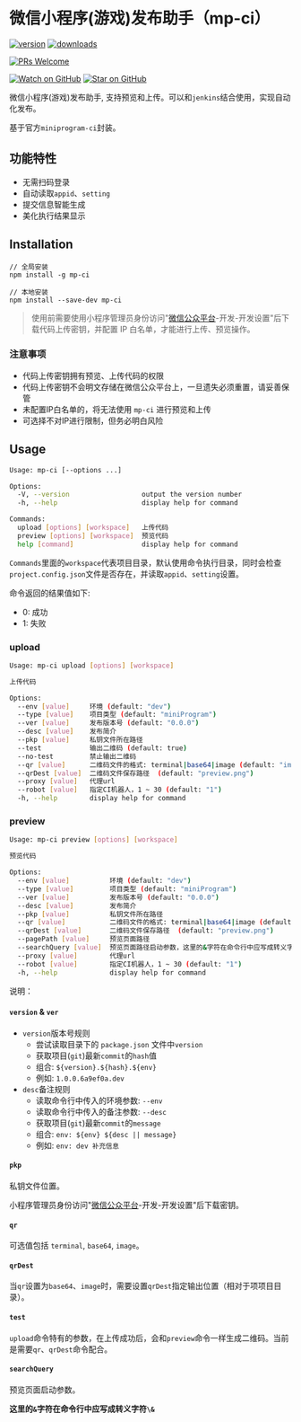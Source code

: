 # 微信小程序(游戏)发布助手（mp-ci）

[![version][version-badge]][package]
[![downloads][downloads-badge]][npm-stat]

[![PRs Welcome][prs-badge]][prs]

[![Watch on GitHub][github-watch-badge]][github-watch]
[![Star on GitHub][github-star-badge]][github-star]

微信小程序(游戏)发布助手, 支持预览和上传。可以和`jenkins`结合使用，实现自动化发布。

基于官方`miniprogram-ci`封装。

## 功能特性

- 无需扫码登录
- 自动读取`appid`、`setting`
- 提交信息智能生成
- 美化执行结果显示

## Installation

```shell
// 全局安装
npm install -g mp-ci

// 本地安装
npm install --save-dev mp-ci
```

> 使用前需要使用小程序管理员身份访问"[微信公众平台](https://mp.weixin.qq.com/)-开发-开发设置"后下载代码上传密钥，并配置 IP 白名单，才能进行上传、预览操作。

### 注意事项

- 代码上传密钥拥有预览、上传代码的权限
- 代码上传密钥不会明文存储在微信公众平台上，一旦遗失必须重置，请妥善保管
- 未配置IP白名单的，将无法使用 `mp-ci` 进行预览和上传
- 可选择不对IP进行限制，但务必明白风险

## Usage

```sh
Usage: mp-ci [--options ...]

Options:
  -V, --version                  output the version number
  -h, --help                     display help for command

Commands:
  upload [options] [workspace]   上传代码
  preview [options] [workspace]  预览代码
  help [command]                 display help for command
```


`Commands`里面的`workspace`代表项目目录，默认使用命令执行目录，同时会检查`project.config.json`文件是否存在，并读取`appid`、`setting`设置。

命令返回的结果值如下:

- 0: 成功
- 1: 失败

### upload

```sh
Usage: mp-ci upload [options] [workspace]

上传代码

Options:
  --env [value]     环境 (default: "dev")
  --type [value]    项目类型 (default: "miniProgram")
  --ver [value]     发布版本号 (default: "0.0.0")
  --desc [value]    发布简介
  --pkp [value]     私钥文件所在路径
  --test            输出二维码 (default: true)
  --no-test         禁止输出二维码
  --qr [value]      二维码文件的格式: terminal|base64|image (default: "image")
  --qrDest [value]  二维码文件保存路径  (default: "preview.png")
  --proxy [value]   代理url
  --robot [value]   指定CI机器人，1 ~ 30 (default: "1")
  -h, --help        display help for command
```

### preview

```sh
Usage: mp-ci preview [options] [workspace]

预览代码

Options:
  --env [value]          环境 (default: "dev")
  --type [value]         项目类型 (default: "miniProgram")
  --ver [value]          发布版本号 (default: "0.0.0")
  --desc [value]         发布简介
  --pkp [value]          私钥文件所在路径
  --qr [value]           二维码文件的格式: terminal|base64|image (default: "image")
  --qrDest [value]       二维码文件保存路径  (default: "preview.png")
  --pagePath [value]     预览页面路径
  --searchQuery [value]  预览页面路径启动参数，这里的&字符在命令行中应写成转义字符\&
  --proxy [value]        代理url
  --robot [value]        指定CI机器人，1 ~ 30 (default: "1")
  -h, --help             display help for command
```
 
说明：

#### `version` & `ver`

* `version`版本号规则
  * 尝试读取目录下的 `package.json` 文件中`version`
  * 获取项目(`git`)最新`commit`的`hash`值
  * 组合: `${version}.${hash}.${env}`
  * 例如: `1.0.0.6a9ef0a.dev`
* `desc`备注规则
  * 读取命令行中传入的环境参数: `--env`
  * 读取命令行中传入的备注参数: `--desc`
  * 获取项目(`git`)最新`commit`的`message`
  * 组合: `env: ${env} ${desc || message}`
  * 例如: `env: dev 补充信息` 
 
#### `pkp`
 
私钥文件位置。
 
小程序管理员身份访问"[微信公众平台](https://mp.weixin.qq.com/)-开发-开发设置"后下载密钥。
 
#### `qr`

可选值包括 `terminal`, `base64`, `image`。

#### `qrDest`

当`qr`设置为`base64`、`image`时，需要设置`qrDest`指定输出位置（相对于项项目目录）。

#### `test`

`upload`命令特有的参数，在上传成功后，会和`preview`命令一样生成二维码。当前是需要`qr`、`qrDest`命令配合。

#### `searchQuery`

预览页面启动参数。

**这里的`&`字符在命令行中应写成转义字符`\&`**


[version-badge]: https://img.shields.io/npm/v/mp-ci.svg?style=flat-square
[package]: https://www.npmjs.com/package/mp-ci
[downloads-badge]: https://img.shields.io/npm/dm/mp-ci.svg?style=flat-square
[npm-stat]: http://npm-stat.com/charts.html?package=mp-ci&from=2018-10-31
[license-badge]: https://img.shields.io/npm/l/mp-ci.svg?style=flat-square
[license]: https://github.com/ineo6/mp-ci/blob/master/LICENSE
[prs-badge]: https://img.shields.io/badge/PRs-welcome-brightgreen.svg?style=flat-square
[prs]: http://makeapullrequest.com
[coc-badge]: htts://img.shields.io/badge/code%20of-conduct-ff69b4.svg?style=flat-square
[github-watch-badge]: https://img.shields.io/github/watchers/ineo6/mp-ci.svg?style=social
[github-watch]: https://github.com/ineo6/mp-ci/watchers
[github-star-badge]: https://img.shields.io/github/stars/ineo6/mp-ci.svg?style=social
[github-star]: https://github.com/ineo6/mp-ci/stargazers

